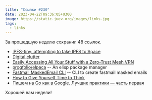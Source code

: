 ```yaml
---
title: "Ссылки #230"
date: 2023-04-22T09:36:05+0300
image: https://static.juev.org/images/links.jpg
tags: 
  - links
---
```


За прошедшую неделю сохранил 48 ссылок.

- [IPFS-tiny: attempting to take IPFS to Space](https://libre.space/2023/04/12/ipfs-tiny/)
- [Digital clutter](https://paulstamatiou.com/digital-clutter/)
- [Easily Accessing All Your Stuff with a Zero-Trust Mesh VPN](https://changelog.complete.org/archives/10478-easily-accessing-all-your-stuff-with-a-zero-trust-mesh-vpn)
- [progfolio/elpaca](https://github.com/progfolio/elpaca) -- An elisp package manager
- [Fastmail MaskedEmail CLI](https://github.com/dvcrn/maskedemail-cli) -- CLI to create fastmail masked emails
- [How to Give Yourself Time to Think](https://beside.media/atelier/how-to-give-yourself-time-to-think/)
- [Пишем на Go как в Google. Лучшие практики — часть первая](https://habr.com/ru/companies/skillfactory/articles/729924/)

Хорошей вам недели!
